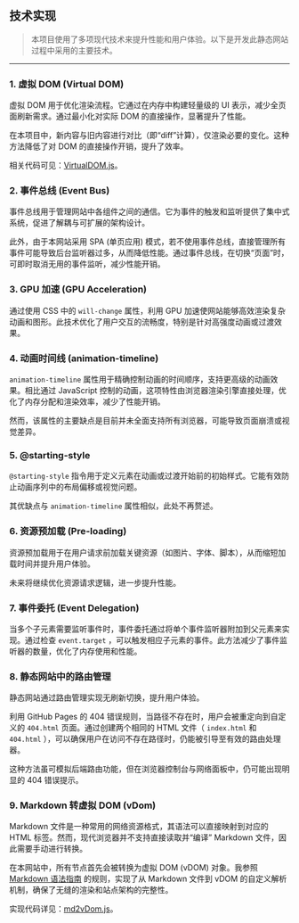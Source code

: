 
## 技术实现  
> 本项目使用了多项现代技术来提升性能和用户体验。以下是开发此静态网站过程中采用的主要技术。 

---

### 1. 虚拟 DOM (Virtual DOM)  
虚拟 DOM 用于优化渲染流程。它通过在内存中构建轻量级的 UI 表示，减少全页面刷新需求。通过最小化对实际 DOM 的直接操作，显著提升了性能。  

在本项目中，新内容与旧内容进行对比（即“diff”计算），仅渲染必要的变化。这种方法降低了对 DOM 的直接操作开销，提升了效率。  

相关代码可见：[VirtualDOM.js](/JavaScript/General/VirtualDOM.js)。  

### 2. 事件总线 (Event Bus)  
事件总线用于管理网站中各组件之间的通信。它为事件的触发和监听提供了集中式系统，促进了解耦与可扩展的架构设计。  

此外，由于本网站采用 SPA (单页应用) 模式，若不使用事件总线，直接管理所有事件可能导致后台监听器过多，从而降低性能。通过事件总线，在切换“页面”时，可即时取消无用的事件监听，减少性能开销。  

### 3. GPU 加速 (GPU Acceleration)  
通过使用 CSS 中的 `will-change` 属性，利用 GPU 加速使网站能够高效渲染复杂动画和图形。此技术优化了用户交互的流畅度，特别是针对高强度动画或过渡效果。  

### 4. 动画时间线 (animation-timeline)  
`animation-timeline` 属性用于精确控制动画的时间顺序，支持更高级的动画效果。相比通过 JavaScript 控制的动画，这项特性由浏览器渲染引擎直接处理，优化了内存分配和渲染效率，减少了性能开销。  

然而，该属性的主要缺点是目前并未全面支持所有浏览器，可能导致页面崩溃或视觉差异。  

### 5. @starting-style
`@starting-style` 指令用于定义元素在动画或过渡开始前的初始样式。它能有效防止动画序列中的布局偏移或视觉问题。  

其优缺点与 `animation-timeline` 属性相似，此处不再赘述。  

### 6. 资源预加载 (Pre-loading)  
资源预加载用于在用户请求前加载关键资源（如图片、字体、脚本），从而缩短加载时间并提升用户体验。  

未来将继续优化资源请求逻辑，进一步提升性能。  

### 7. 事件委托 (Event Delegation)  
当多个子元素需要监听事件时，事件委托通过将单个事件监听器附加到父元素来实现。通过检查 `event.target` ，可以触发相应子元素的事件。此方法减少了事件监听器的数量，优化了内存使用和性能。  

### 8. 静态网站中的路由管理
静态网站通过路由管理实现无刷新切换，提升用户体验。  

利用 GitHub Pages 的 404 错误规则，当路径不存在时，用户会被重定向到自定义的 `404.html` 页面。通过创建两个相同的 HTML 文件（ `index.html` 和 `404.html` ），可以确保用户在访问不存在路径时，仍能被引导至有效的路由处理器。  

这种方法虽可模拟后端路由功能，但在浏览器控制台与网络面板中，仍可能出现明显的 404 错误提示。  

### 9. Markdown 转虚拟 DOM (vDom)  
Markdown 文件是一种常用的网络资源格式，其语法可以直接映射到对应的 HTML 标签。然而，现代浏览器并不支持直接读取并“编译” Markdown 文件，因此需要手动进行转换。  

在本网站中，所有节点首先会被转换为虚拟 DOM (vDOM) 对象。我参照 [Markdown 语法指南](https://www.markdownguide.org/basic-syntax/) 的规则，实现了从 Markdown 文件到 vDOM 的自定义解析机制，确保了无缝的渲染和站点架构的完整性。  

实现代码详见：[md2vDom.js](/JavaScript/General/md2vDom.js)。  
